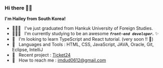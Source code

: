 ### Hi there 🙌🏻
__I'm Hailey from South Korea!__
- 👩🏻‍🎓 &nbsp; I've just graduated from Hankuk University of Foreign Studies.
- 👩🏻‍💻 &nbsp; I'm currently studying to be an awesome ___`front-end developer`.___ ✨
- 🌱 &nbsp; I'm looking to learn TypeScript and React tutorial. (very soon !! 🚀)
- 🔮 &nbsp; Languages and Tools : HTML, CSS, JavaScript, JAVA, Oracle, Git, Eclipse, IntelliJ
- 🔗 &nbsp; Recent project : [Ticket24](https://github.com/haileychoi15/ticket24-booking)
- 📩 &nbsp; How to reach me : imdud0612@gmail.com 
